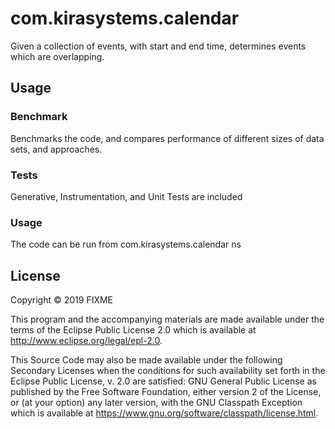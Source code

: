 # com.kirasystems.calendar

Given a collection of events, with start and end time, determines events which are overlapping. 

## Usage

### Benchmark

Benchmarks the code, and compares performance of different sizes of data sets, and approaches.

### Tests

Generative, Instrumentation, and Unit Tests are included

### Usage

The code can be run from com.kirasystems.calendar ns 

## License

Copyright © 2019 FIXME

This program and the accompanying materials are made available under the
terms of the Eclipse Public License 2.0 which is available at
http://www.eclipse.org/legal/epl-2.0.

This Source Code may also be made available under the following Secondary
Licenses when the conditions for such availability set forth in the Eclipse
Public License, v. 2.0 are satisfied: GNU General Public License as published by
the Free Software Foundation, either version 2 of the License, or (at your
option) any later version, with the GNU Classpath Exception which is available
at https://www.gnu.org/software/classpath/license.html.
